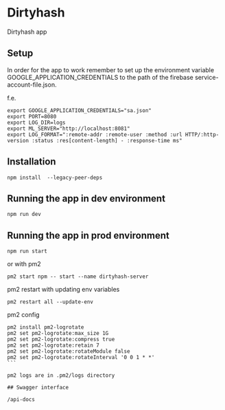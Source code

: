 # Dirtyhash

Dirtyhash app

## Setup

In order for the app to work remember to set up the environment variable GOOGLE_APPLICATION_CREDENTIALS to the path of the firebase service-account-file.json.

f.e.

```
export GOOGLE_APPLICATION_CREDENTIALS="sa.json"
export PORT=8080
export LOG_DIR=logs
export ML_SERVER="http://localhost:8081"
export LOG_FORMAT=":remote-addr :remote-user :method :url HTTP/:http-version :status :res[content-length] - :response-time ms"
```

## Installation

```
npm install  --legacy-peer-deps
```

## Running the app in dev environment

```
npm run dev
```

## Running the app in prod environment

```
npm run start
```

or with pm2

```
pm2 start npm -- start --name dirtyhash-server
```

pm2 restart with updating env variables

```
pm2 restart all --update-env
```

pm2 config

````
pm2 install pm2-logrotate
pm2 set pm2-logrotate:max_size 1G
pm2 set pm2-logrotate:compress true
pm2 set pm2-logrotate:retain 7
pm2 set pm2-logrotate:rotateModule false
pm2 set pm2-logrotate:rotateInterval '0 0 1 * *'
```

pm2 logs are in .pm2/logs directory

## Swagger interface

/api-docs
````
